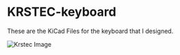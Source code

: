 # KRSTEC-keyboard

These are the KiCad Files for the keyboard that I designed.

![Krstec Image](https://github.com/criscol64/KRSTEC-keyboard/blob/main/KrsTec%20Keyboard.jpg)
